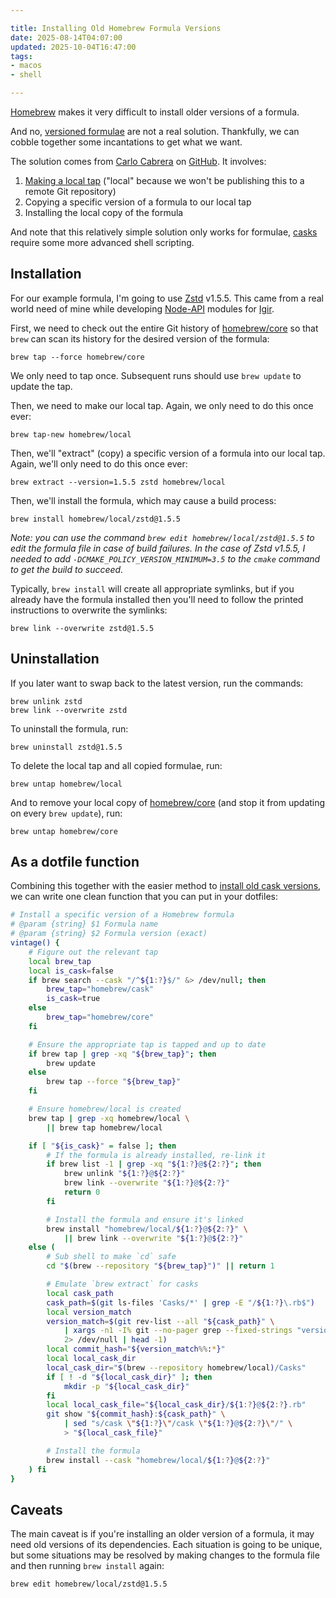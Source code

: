 ```yaml
---

title: Installing Old Homebrew Formula Versions
date: 2025-08-14T04:07:00
updated: 2025-10-04T16:47:00
tags:
- macos
- shell

---
```


[Homebrew](https://brew.sh/) makes it very difficult to install older versions of a formula.

And no, [versioned formulae](https://docs.brew.sh/Versions) are not a real solution. Thankfully, we can cobble together some incantations to get what we want.

The solution comes from [Carlo Cabrera](https://github.com/carlocab) on [GitHub](https://github.com/orgs/Homebrew/discussions/2941#discussioncomment-2155711). It involves:

1. [Making a local tap](https://docs.brew.sh/How-to-Create-and-Maintain-a-Tap) ("local" because we won't be publishing this to a remote Git repository)
2. Copying a specific version of a formula to our local tap
3. Installing the local copy of the formula

And note that this relatively simple solution only works for formulae, [casks](/blog/installing-old-homebrew-cask-versions) require some more advanced shell scripting.

## Installation

For our example formula, I'm going to use [Zstd](https://github.com/facebook/zstd) v1.5.5. This came from a real world need of mine while developing [Node-API](https://nodejs.org/api/n-api.html) modules for [Igir](https://igir.io/).

First, we need to check out the entire Git history of [homebrew/core](https://github.com/Homebrew/homebrew-core) so that `brew` can scan its history for the desired version of the formula:

```shell
brew tap --force homebrew/core
```

We only need to tap once. Subsequent runs should use `brew update` to update the tap.

Then, we need to make our local tap. Again, we only need to do this once ever:

```shell
brew tap-new homebrew/local
```

Then, we'll "extract" (copy) a specific version of a formula into our local tap. Again, we'll only need to do this once ever:

```shell
brew extract --version=1.5.5 zstd homebrew/local
```

Then, we'll install the formula, which may cause a build process:

```shell
brew install homebrew/local/zstd@1.5.5
```

_Note: you can use the command `brew edit homebrew/local/zstd@1.5.5` to edit the formula file in case of build failures. In the case of Zstd v1.5.5, I needed to add `-DCMAKE_POLICY_VERSION_MINIMUM=3.5` to the `cmake` command to get the build to succeed._

Typically, `brew install` will create all appropriate symlinks, but if you already have the formula installed then you'll need to follow the printed instructions to overwrite the symlinks:

```shell
brew link --overwrite zstd@1.5.5
```

## Uninstallation

If you later want to swap back to the latest version, run the commands:

```shell
brew unlink zstd
brew link --overwrite zstd
```

To uninstall the formula, run:

```shell
brew uninstall zstd@1.5.5
```

To delete the local tap and all copied formulae, run:

```shell
brew untap homebrew/local
```

And to remove your local copy of [homebrew/core](https://github.com/Homebrew/homebrew-core) (and stop it from updating on every `brew update`), run:

```shell
brew untap homebrew/core
```

## As a dotfile function

Combining this together with the easier method to [install old cask versions](/blog/installing-old-homebrew-cask-versions), we can write one clean function that you can put in your dotfiles:

```bash
# Install a specific version of a Homebrew formula
# @param {string} $1 Formula name
# @param {string} $2 Formula version (exact)
vintage() {
    # Figure out the relevant tap
    local brew_tap
    local is_cask=false
    if brew search --cask "/^${1:?}$/" &> /dev/null; then
        brew_tap="homebrew/cask"
        is_cask=true
    else
        brew_tap="homebrew/core"
    fi

    # Ensure the appropriate tap is tapped and up to date
    if brew tap | grep -xq "${brew_tap}"; then
        brew update
    else
        brew tap --force "${brew_tap}"
    fi

    # Ensure homebrew/local is created
    brew tap | grep -xq homebrew/local \
        || brew tap homebrew/local

    if [ "${is_cask}" = false ]; then
        # If the formula is already installed, re-link it
        if brew list -1 | grep -xq "${1:?}@${2:?}"; then
            brew unlink "${1:?}@${2:?}"
            brew link --overwrite "${1:?}@${2:?}"
            return 0
        fi

        # Install the formula and ensure it's linked
        brew install "homebrew/local/${1:?}@${2:?}" \
            || brew link --overwrite "${1:?}@${2:?}"
    else (
        # Sub shell to make `cd` safe
        cd "$(brew --repository "${brew_tap}")" || return 1

        # Emulate `brew extract` for casks
        local cask_path
        cask_path=$(git ls-files 'Casks/*' | grep -E "/${1:?}\.rb$")
        local version_match
        version_match=$(git rev-list --all "${cask_path}" \
            | xargs -n1 -I% git --no-pager grep --fixed-strings "version \"${2:?}\"" % -- "${cask_path}" \
            2> /dev/null | head -1)
        local commit_hash="${version_match%%:*}"
        local local_cask_dir
        local_cask_dir="$(brew --repository homebrew/local)/Casks"
        if [ ! -d "${local_cask_dir}" ]; then
            mkdir -p "${local_cask_dir}"
        fi
        local local_cask_file="${local_cask_dir}/${1:?}@${2:?}.rb"
        git show "${commit_hash}:${cask_path}" \
            | sed "s/cask \"${1:?}\"/cask \"${1:?}@${2:?}\"/" \
            > "${local_cask_file}"

        # Install the formula
        brew install --cask "homebrew/local/${1:?}@${2:?}"
    ) fi
}
```

## Caveats

The main caveat is if you're installing an older version of a formula, it may need old versions of its dependencies. Each situation is going to be unique, but some situations may be resolved by making changes to the formula file and then running `brew install` again:

```shell
brew edit homebrew/local/zstd@1.5.5
```
